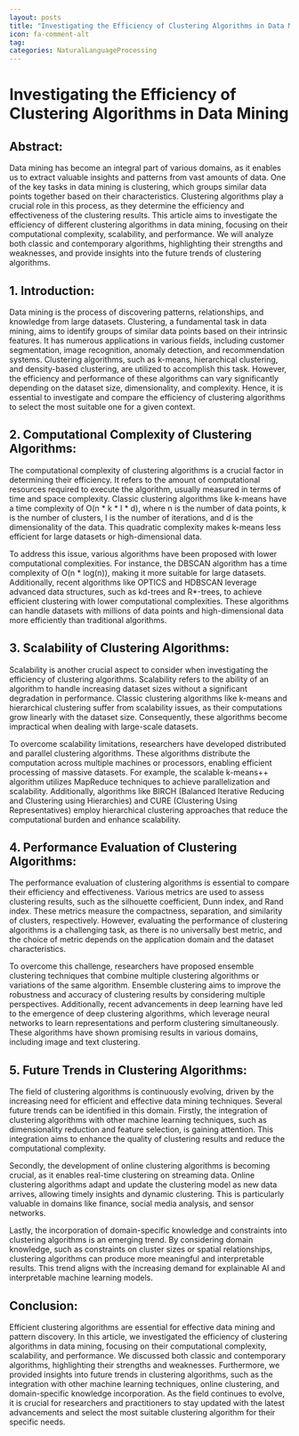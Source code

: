 ```yaml
---
layout: posts
title: "Investigating the Efficiency of Clustering Algorithms in Data Mining"
icon: fa-comment-alt
tag:      
categories: NaturalLanguageProcessing
---
```



# Investigating the Efficiency of Clustering Algorithms in Data Mining

## Abstract:
Data mining has become an integral part of various domains, as it enables us to extract valuable insights and patterns from vast amounts of data. One of the key tasks in data mining is clustering, which groups similar data points together based on their characteristics. Clustering algorithms play a crucial role in this process, as they determine the efficiency and effectiveness of the clustering results. This article aims to investigate the efficiency of different clustering algorithms in data mining, focusing on their computational complexity, scalability, and performance. We will analyze both classic and contemporary algorithms, highlighting their strengths and weaknesses, and provide insights into the future trends of clustering algorithms.

## 1. Introduction:
Data mining is the process of discovering patterns, relationships, and knowledge from large datasets. Clustering, a fundamental task in data mining, aims to identify groups of similar data points based on their intrinsic features. It has numerous applications in various fields, including customer segmentation, image recognition, anomaly detection, and recommendation systems. Clustering algorithms, such as k-means, hierarchical clustering, and density-based clustering, are utilized to accomplish this task. However, the efficiency and performance of these algorithms can vary significantly depending on the dataset size, dimensionality, and complexity. Hence, it is essential to investigate and compare the efficiency of clustering algorithms to select the most suitable one for a given context.

## 2. Computational Complexity of Clustering Algorithms:
The computational complexity of clustering algorithms is a crucial factor in determining their efficiency. It refers to the amount of computational resources required to execute the algorithm, usually measured in terms of time and space complexity. Classic clustering algorithms like k-means have a time complexity of O(n * k * I * d), where n is the number of data points, k is the number of clusters, I is the number of iterations, and d is the dimensionality of the data. This quadratic complexity makes k-means less efficient for large datasets or high-dimensional data.

To address this issue, various algorithms have been proposed with lower computational complexities. For instance, the DBSCAN algorithm has a time complexity of O(n * log(n)), making it more suitable for large datasets. Additionally, recent algorithms like OPTICS and HDBSCAN leverage advanced data structures, such as kd-trees and R*-trees, to achieve efficient clustering with lower computational complexities. These algorithms can handle datasets with millions of data points and high-dimensional data more efficiently than traditional algorithms.

## 3. Scalability of Clustering Algorithms:
Scalability is another crucial aspect to consider when investigating the efficiency of clustering algorithms. Scalability refers to the ability of an algorithm to handle increasing dataset sizes without a significant degradation in performance. Classic clustering algorithms like k-means and hierarchical clustering suffer from scalability issues, as their computations grow linearly with the dataset size. Consequently, these algorithms become impractical when dealing with large-scale datasets.

To overcome scalability limitations, researchers have developed distributed and parallel clustering algorithms. These algorithms distribute the computation across multiple machines or processors, enabling efficient processing of massive datasets. For example, the scalable k-means++ algorithm utilizes MapReduce techniques to achieve parallelization and scalability. Additionally, algorithms like BIRCH (Balanced Iterative Reducing and Clustering using Hierarchies) and CURE (Clustering Using Representatives) employ hierarchical clustering approaches that reduce the computational burden and enhance scalability.

## 4. Performance Evaluation of Clustering Algorithms:
The performance evaluation of clustering algorithms is essential to compare their efficiency and effectiveness. Various metrics are used to assess clustering results, such as the silhouette coefficient, Dunn index, and Rand index. These metrics measure the compactness, separation, and similarity of clusters, respectively. However, evaluating the performance of clustering algorithms is a challenging task, as there is no universally best metric, and the choice of metric depends on the application domain and the dataset characteristics.

To overcome this challenge, researchers have proposed ensemble clustering techniques that combine multiple clustering algorithms or variations of the same algorithm. Ensemble clustering aims to improve the robustness and accuracy of clustering results by considering multiple perspectives. Additionally, recent advancements in deep learning have led to the emergence of deep clustering algorithms, which leverage neural networks to learn representations and perform clustering simultaneously. These algorithms have shown promising results in various domains, including image and text clustering.

## 5. Future Trends in Clustering Algorithms:
The field of clustering algorithms is continuously evolving, driven by the increasing need for efficient and effective data mining techniques. Several future trends can be identified in this domain. Firstly, the integration of clustering algorithms with other machine learning techniques, such as dimensionality reduction and feature selection, is gaining attention. This integration aims to enhance the quality of clustering results and reduce the computational complexity.

Secondly, the development of online clustering algorithms is becoming crucial, as it enables real-time clustering on streaming data. Online clustering algorithms adapt and update the clustering model as new data arrives, allowing timely insights and dynamic clustering. This is particularly valuable in domains like finance, social media analysis, and sensor networks.

Lastly, the incorporation of domain-specific knowledge and constraints into clustering algorithms is an emerging trend. By considering domain knowledge, such as constraints on cluster sizes or spatial relationships, clustering algorithms can produce more meaningful and interpretable results. This trend aligns with the increasing demand for explainable AI and interpretable machine learning models.

## Conclusion:
Efficient clustering algorithms are essential for effective data mining and pattern discovery. In this article, we investigated the efficiency of clustering algorithms in data mining, focusing on their computational complexity, scalability, and performance. We discussed both classic and contemporary algorithms, highlighting their strengths and weaknesses. Furthermore, we provided insights into future trends in clustering algorithms, such as the integration with other machine learning techniques, online clustering, and domain-specific knowledge incorporation. As the field continues to evolve, it is crucial for researchers and practitioners to stay updated with the latest advancements and select the most suitable clustering algorithm for their specific needs.